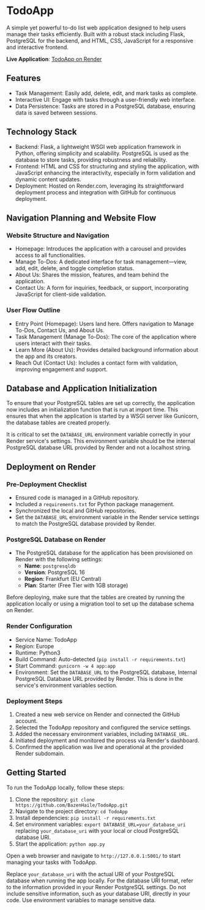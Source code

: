 # TodoApp

A simple yet powerful to-do list web application designed to help users manage their tasks efficiently. Built with a robust stack including Flask, PostgreSQL for the backend, and HTML, CSS, JavaScript for a responsive and interactive frontend.

**Live Application**: 
[TodoApp on Render](https://todoapp-u0kd.onrender.com/)

## Features

- Task Management: Easily add, delete, edit, and mark tasks as complete.
- Interactive UI: Engage with tasks through a user-friendly web interface.
- Data Persistence: Tasks are stored in a PostgreSQL database, ensuring data is saved between sessions.

## Technology Stack

- Backend: Flask, a lightweight WSGI web application framework in Python, offering simplicity and scalability. PostgreSQL is used as the database to store tasks, providing robustness and reliability.
- Frontend: HTML and CSS for structuring and styling the application, with JavaScript enhancing the interactivity, especially in form validation and dynamic content updates.
- Deployment: Hosted on Render.com, leveraging its straightforward deployment process and integration with GitHub for continuous deployment.

## Navigation Planning and Website Flow

### Website Structure and Navigation

- Homepage: Introduces the application with a carousel and provides access to all functionalities.
- Manage To-Dos: A dedicated interface for task management—view, add, edit, delete, and toggle completion status.
- About Us: Shares the mission, features, and team behind the application.
- Contact Us: A form for inquiries, feedback, or support, incorporating JavaScript for client-side validation.

### User Flow Outline

- Entry Point (Homepage): Users land here. Offers navigation to Manage To-Dos, Contact Us, and About Us.
- Task Management (Manage To-Dos): The core of the application where users interact with their tasks.
- Learn More (About Us): Provides detailed background information about the app and its creators.
- Reach Out (Contact Us): Includes a contact form with validation, improving engagement and support.

## Database and Application Initialization

To ensure that your PostgreSQL tables are set up correctly, the application now includes an initialization function that is run at import time. This ensures that when the application is started by a WSGI server like Gunicorn, the database tables are created properly.

It is critical to set the `DATABASE_URL` environment variable correctly in your Render service's settings. This environment variable should be the internal PostgreSQL database URL provided by Render and not a localhost string.

## Deployment on Render

### Pre-Deployment Checklist

- Ensured code is managed in a GitHub repository.
- Included a `requirements.txt` for Python package management.
- Synchronized the local and GitHub repositories.
- Set the `DATABASE_URL` environment variable in the Render service settings to match the PostgreSQL database provided by Render.

### PostgreSQL Database on Render

- The PostgreSQL database for the application has been provisioned on Render with the following settings:
  - **Name**: `postgresqldb`
  - **Version**: PostgreSQL 16
  - **Region**: Frankfurt (EU Central)
  - **Plan**: Starter (Free Tier with 1GB storage)

Before deploying, make sure that the tables are created by running the application locally or using a migration tool to set up the database schema on Render.

### Render Configuration

- Service Name: TodoApp
- Region: Europe
- Runtime: Python3
- Build Command: Auto-detected (`pip install -r requirements.txt`)
- Start Command: `gunicorn -w 4 app:app`
- Environment: Set the `DATABASE_URL` to the PostgreSQL database, Internal PostgreSQL Database URL provided by Render. This is done in the service's environment variables section.

### Deployment Steps

1. Created a new web service on Render and connected the GitHub account.
2. Selected the TodoApp repository and configured the service settings.
3. Added the necessary environment variables, including `DATABASE_URL`.
4. Initiated deployment and monitored the process via Render's dashboard.
5. Confirmed the application was live and operational at the provided Render subdomain.

## Getting Started

To run the TodoApp locally, follow these steps:

1. Clone the repository: `git clone https://github.com/BazenHaile/TodoApp.git`
2. Navigate to the project directory: `cd TodoApp`
3. Install dependencies: `pip install -r requirements.txt`
4. Set environment variables: `export DATABASE_URL=your_database_uri` replacing `your_database_uri` with your local or cloud PostgreSQL database URI.
5. Start the application: `python app.py`

Open a web browser and navigate to `http://127.0.0.1:5001/` to start managing your tasks with TodoApp.

Replace `your_database_uri` with the actual URI of your PostgreSQL database when running the app locally. For the database URI format, refer to the information provided in your Render PostgreSQL settings. Do not include sensitive information, such as your database URI, directly in your code. Use environment variables to manage sensitive data.
